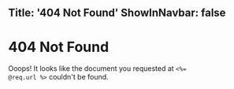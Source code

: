 Title: '404 Not Found'
ShowInNavbar: false
---
# 404 Not Found

Ooops! It looks like the document you requested at <code><%= @req.url %></code> couldn't be found.
